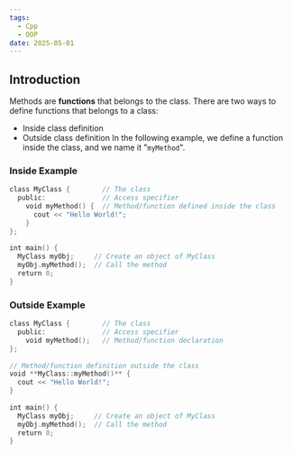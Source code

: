 ```yaml
---
tags:
  - Cpp
  - OOP
date: 2025-05-01
---
```

## Introduction 
Methods are **functions** that belongs to the class.
There are two ways to define functions that belongs to a class:
- Inside class definition
- Outside class definition
In the following example, we define a function inside the class, and we name it "`myMethod`".
### Inside Example
```cpp
class MyClass {        // The class  
  public:              // Access specifier  
    void myMethod() {  // Method/function defined inside the class  
      cout << "Hello World!";  
    }  
};  
  
int main() {  
  MyClass myObj;     // Create an object of MyClass  
  myObj.myMethod();  // Call the method  
  return 0;  
}
```
### Outside Example
```cpp
class MyClass {        // The class  
  public:              // Access specifier  
    void myMethod();   // Method/function declaration  
};  
  
// Method/function definition outside the class  
void **MyClass::myMethod()** {  
  cout << "Hello World!";  
}  
  
int main() {  
  MyClass myObj;     // Create an object of MyClass  
  myObj.myMethod();  // Call the method  
  return 0;  
}
```